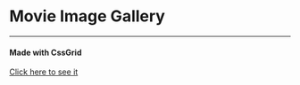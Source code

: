 # Movie Image Gallery

---

#### Made with CssGrid

[Click here to see it](https://gabrielcerri.github.io/Gallery)
